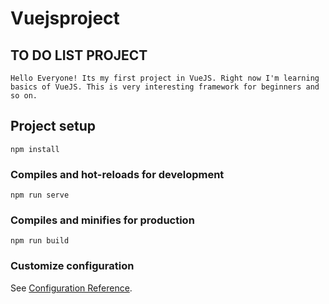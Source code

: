 # Vuejsproject

## TO DO LIST PROJECT
```
Hello Everyone! Its my first project in VueJS. Right now I'm learning basics of VueJS. This is very interesting framework for beginners and so on.
```


## Project setup
```
npm install
```

### Compiles and hot-reloads for development
```
npm run serve
```

### Compiles and minifies for production
```
npm run build
```

### Customize configuration
See [Configuration Reference](https://cli.vuejs.org/config/).
